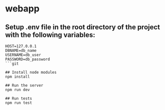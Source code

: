 # webapp 

## Setup .env file in the root directory of the project with the following variables: 
```
HOST=127.0.0.1
DBNAME=db_name
USERNAME=db_user
PASSWORD=db_password
```git 

## Install node modules
npm install

## Run the server
npm run dev

## Run tests
npm run test
